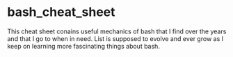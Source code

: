 # bash_cheat_sheet

This cheat sheet conains useful mechanics of bash that I find over the years and that I go to when in need. 
List is supposed to evolve and ever grow as I keep on learning more fascinating things about bash.
